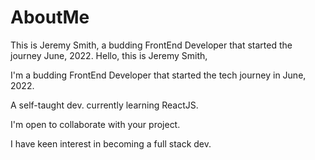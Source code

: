 # AboutMe


This is Jeremy Smith, a budding FrontEnd Developer that started the journey June, 2022.
Hello, this is Jeremy Smith,

I'm a budding FrontEnd Developer that started the tech journey in June, 2022.

A self-taught dev. currently learning ReactJS.

I'm open to collaborate with your project.

I have keen interest in becoming a full stack dev.
